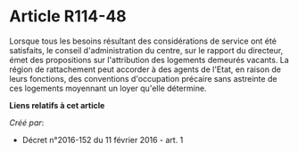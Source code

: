 # Article R114-48

Lorsque tous les besoins résultant des considérations de service ont été satisfaits, le conseil d'administration du centre,
sur le rapport du directeur, émet des propositions sur l'attribution des logements demeurés vacants. La région de
rattachement peut accorder à des agents de l'Etat, en raison de leurs fonctions, des conventions d'occupation précaire sans
astreinte de ces logements moyennant un loyer qu'elle détermine.

**Liens relatifs à cet article**

_Créé par_:

  - Décret n°2016-152 du 11 février 2016 - art. 1
